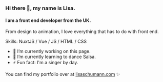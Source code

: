 ### Hi there 👋, my name is Lisa.
#### I am a front end developer from the UK.
<!--![Illustration of a woman with parrots on her head.](https://lisaschumann.com/resources/images/unused/kaja-paradiek-illustration-lisa-schumann.gif)-->

From design to animation, I love everything that has to do with front end.

Skills: NuxtJS / Vue / JS / HTML / CSS

- 🔭 I’m currently working on this page. 
- 🌱 I’m currently learning to dance Salsa.
- ⚡ Fun fact: I'm a singer by day. 

You can find my portfolio over at [lisaschumann.com](https://lisaschumann.com) ✨



<!--
**lisaschumann/lisaschumann** is a ✨ _special_ ✨ repository because its `README.md` (this file) appears on your GitHub profile.

Here are some ideas to get you started:

- 🔭 I’m currently working on ...
- 🌱 I’m currently learning ...
- 👯 I’m looking to collaborate on ...
- 🤔 I’m looking for help with ...
- 💬 Ask me about ...
- 📫 How to reach me: ...
- 😄 Pronouns: ...
- ⚡ Fun fact: ...
-->

